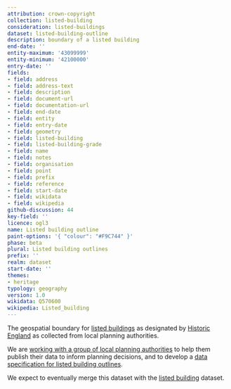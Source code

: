 ```yaml
---
attribution: crown-copyright
collection: listed-building
consideration: listed-buildings
dataset: listed-building-outline
description: boundary of a listed building
end-date: ''
entity-maximum: '43099999'
entity-minimum: '42100000'
entry-date: ''
fields:
- field: address
- field: address-text
- field: description
- field: document-url
- field: documentation-url
- field: end-date
- field: entity
- field: entry-date
- field: geometry
- field: listed-building
- field: listed-building-grade
- field: name
- field: notes
- field: organisation
- field: point
- field: prefix
- field: reference
- field: start-date
- field: wikidata
- field: wikipedia
github-discussion: 44
key-field: ''
licence: ogl3
name: Listed building outline
paint-options: '{ "colour": "#F9C744" }'
phase: beta
plural: Listed building outlines
prefix: ''
realm: dataset
start-date: ''
themes:
- heritage
typology: geography
version: 1.0
wikidata: Q570600
wikipedia: Listed_building
---
```


The geospatial boundary for [listed buildings](https://historicengland.org.uk/listing/what-is-designation/listed-buildings) as designated by [Historic England](https://historicengland.org.uk/) as collected from local planning authorities.

We are [working with a group of local planning authorities](/about/) to help them publish their data to inform planning decisions, and to develop a [data specification for listed building outlines](https://www.digital-land.info/guidance/specifications/listed-building).

We expect to eventually merge this dataset with the [listed building](/dataset/listed-building) dataset.
